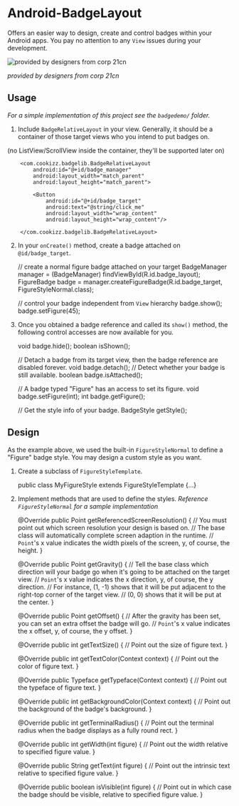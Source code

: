 # Android-BadgeLayout
Offers an easier way to design, create and control badges within your Android apps. You pay no attention to any `View` issues during your development.

![provided by designers from corp 21cn](https://github.com/Cookizz/Android-BadgeLayout/blob/master/badgedemo/src/main/res/raw/badgesample.png)

*provided by designers from corp 21cn*

## Usage
*For a simple implementation of this project see the `badgedemo/` folder.*

  1. Include `BadgeRelativeLayout` in your view. Generally, it should be a container of those target views who you intend to put badges on.
  
  (no ListView/ScrollView inside the container, they'll be supported later on)
  
        <com.cookizz.badgelib.BadgeRelativeLayout
            android:id="@+id/badge_manager"
            android:layout_width="match_parent"
            android:layout_height="match_parent">
            
            <Button
                android:id="@+id/badge_target"
                android:text="@string/click_me"
                android:layout_width="wrap_content"
                android:layout_height="wrap_content"/>

        </com.cookizz.badgelib.BadgeRelativeLayout>

  2. In your `onCreate()` method, create a badge attached on `@id/badge_target`.

        // create a normal figure badge attached on your target
        BadgeManager manager = (BadgeManager) findViewById(R.id.badge_layout);
        FigureBadge badge = manager.createFigureBadge(R.id.badge_target, FigureStyleNormal.class);
        
        // control your badge independent from `View` hierarchy
        badge.show();
        badge.setFigure(45);
    
  3. Once you obtained a badge reference and called its `show()` method, the following control accesses are now available for you.

        void badge.hide();
        boolean isShown();
        
        // Detach a badge from its target view, then the badge reference are disabled forever.
        void badge.detach();
        // Detect whether your badge is still available.
        boolean badge.isAttached();
        
        // A badge typed "Figure" has an access to set its figure.
        void badge.setFigure(int);
        int badge.getFigure();
        
        // Get the style info of your badge.
        BadgeStyle getStyle();

## Design
  
  As the example above, we used the built-in `FigureStyleNormal` to define a "Figure" badge style. You may design a custom style as you want.
  
  1. Create a subclass of `FigureStyleTemplate`.
  
        public class MyFigureStyle extends FigureStyleTemplate {...}

  2. Implement methods that are used to define the styles. *Reference `FigureStyleNormal` for a sample implementation*

        @Override
        public Point getReferencedScreenResolution() {
            // You must point out which screen resolution your design is based on.
            // The base class will automatically complete screen adaption in the runtime.
            // `Point`'s x value indicates the width pixels of the screen, y, of course, the height.
        }
    
        @Override
        public Point getGravity() {
            // Tell the base class which direction will your badge go when it's going to be attached on the target view.
            // `Point`'s x value indicates the x direction, y, of course, the y direction.
            // For instance, (1, -1) shows that it will be put adjacent to the right-top corner of the target view.
            // (0, 0) shows that it will be put at the center.
        }
    
        @Override
        public Point getOffset() {
            // After the gravity has been set, you can set an extra offset the badge will go.
            // `Point`'s x value indicates the x offset, y, of course, the y offset.
        }
        
        @Override
        public int getTextSize() {
            // Point out the size of figure text.
        }
    
        @Override
        public int getTextColor(Context context) {
            // Point out the color of figure text.
        }
    
        @Override
        public Typeface getTypeface(Context context) {
            // Point out the typeface of figure text.
        }
    
        @Override
        public int getBackgroundColor(Context context) {
            // Point out the background of the badge's background.
        }
    
        @Override
        public int getTerminalRadius() {
            // Point out the terminal radius when the badge displays as a fully round rect.
        }
    
        @Override
        public int getWidth(int figure) {
            // Point out the width relative to specified figure value.
        }
    
        @Override
        public String getText(int figure) {
            // Point out the intrinsic text relative to specified figure value.
        }
    
        @Override
        public boolean isVisible(int figure) {
            // Point out in which case the badge should be visible, relative to specified figure value.
        }
    
